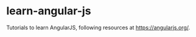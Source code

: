 learn-angular-js
================

Tutorials to learn AngularJS, following resources at https://angularjs.org/.
